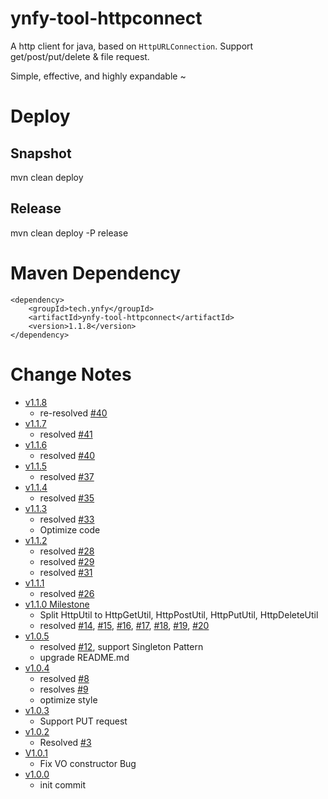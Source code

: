 # ynfy-tool-httpconnect

A http client for java, based on `HttpURLConnection`. Support get/post/put/delete & file request.

Simple, effective, and highly expandable ~

# Deploy
## Snapshot
mvn clean deploy

## Release
mvn clean deploy -P release

# Maven Dependency
```
<dependency>
    <groupId>tech.ynfy</groupId>
    <artifactId>ynfy-tool-httpconnect</artifactId>
    <version>1.1.8</version>
</dependency>
```

# Change Notes
+ [v1.1.8](https://github.com/ynfy-tech/ynfy-tool-httpconnect/releases/tag/v1.1.8)
  + re-resolved [#40](https://github.com/ynfy-tech/ynfy-tool-httpconnect/issues/40)
+ [v1.1.7](https://github.com/ynfy-tech/ynfy-tool-httpconnect/releases/tag/v1.1.7)
  + resolved [#41](https://github.com/ynfy-tech/ynfy-tool-httpconnect/issues/41)
+ [v1.1.6](https://github.com/ynfy-tech/ynfy-tool-httpconnect/releases/tag/v1.1.6)
  + resolved [#40](https://github.com/ynfy-tech/ynfy-tool-httpconnect/issues/40)
+ [v1.1.5](https://github.com/ynfy-tech/ynfy-tool-httpconnect/releases/tag/v1.1.5)
  + resolved [#37](https://github.com/ynfy-tech/ynfy-tool-httpconnect/issues/37)
+ [v1.1.4](https://github.com/ynfy-tech/ynfy-tool-httpconnect/releases/tag/v1.1.4)
    + resolved [#35](https://github.com/ynfy-tech/ynfy-tool-httpconnect/issues/35)
+ [v1.1.3](https://github.com/ynfy-tech/ynfy-tool-httpconnect/releases/tag/v1.1.3)
    + resolved [#33](https://github.com/ynfy-tech/ynfy-tool-httpconnect/issues/33)
    + Optimize code
+ [v1.1.2](https://github.com/ynfy-tech/ynfy-tool-httpconnect/releases/tag/v1.1.2)
    + resolved [#28](https://github.com/ynfy-tech/ynfy-tool-httpconnect/issues/28)
    + resolved [#29](https://github.com/ynfy-tech/ynfy-tool-httpconnect/issues/29)
    + resolved [#31](https://github.com/ynfy-tech/ynfy-tool-httpconnect/issues/31)
+ [v1.1.1](https://github.com/ynfy-tech/ynfy-tool-httpconnect/releases/tag/v1.1.1)
    + resolved [#26](https://github.com/ynfy-tech/ynfy-tool-httpconnect/issues/26)
+ [v1.1.0 Milestone](https://github.com/ynfy-tech/ynfy-tool-httpconnect/releases/tag/v1.1.0)
    + Split HttpUtil to HttpGetUtil, HttpPostUtil, HttpPutUtil, HttpDeleteUtil
    + resolved [#14](https://github.com/ynfy-tech/ynfy-tool-httpconnect/issues/14), [#15](https://github.com/ynfy-tech/ynfy-tool-httpconnect/issues/15), [#16](https://github.com/ynfy-tech/ynfy-tool-httpconnect/issues/16), [#17](https://github.com/ynfy-tech/ynfy-tool-httpconnect/issues/17), [#18](https://github.com/ynfy-tech/ynfy-tool-httpconnect/issues/18), [#19](https://github.com/ynfy-tech/ynfy-tool-httpconnect/issues/19), [#20](https://github.com/ynfy-tech/ynfy-tool-httpconnect/issues/20)
+ [v1.0.5](https://github.com/ynfy-tech/ynfy-tool-httpconnect/releases/tag/v1.0.5)
    + resolved [#12](https://github.com/ynfy-tech/ynfy-tool-httpconnect/issues/12), support Singleton Pattern
    + upgrade README.md
+ [v1.0.4](https://github.com/ynfy-tech/ynfy-tool-httpconnect/releases/tag/v1.0.4)
    + resolved [#8](https://github.com/ynfy-tech/ynfy-tool-httpconnect/issues/8)
    + resolves [#9](https://github.com/ynfy-tech/ynfy-tool-httpconnect/issues/9)
    + optimize style
+ [v1.0.3](https://github.com/ynfy-tech/ynfy-tool-httpconnect/releases/tag/v1.0.3)
    + Support PUT request
+ [v1.0.2](https://github.com/ynfy-tech/ynfy-tool-httpconnect/releases/tag/V1.0.2)
    + Resolved [#3](https://github.com/ynfy-tech/ynfy-tool-httpconnect/issues/3)
+ [V1.0.1](https://github.com/ynfy-tech/ynfy-tool-httpconnect/releases/tag/V1.0.1)
    - Fix VO constructor Bug
+ [v1.0.0](https://github.com/ynfy-tech/ynfy-tool-httpconnect/releases/tag/v1.0.0)
    + init commit






